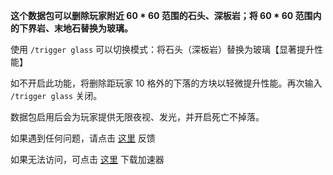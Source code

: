 **这个数据包可以删除玩家附近 60 * 60 范围的石头、深板岩；将 60 * 60 范围内的下界岩、末地石替换为玻璃。**

使用 `/trigger glass` 可以切换模式：将石头（深板岩）替换为玻璃【显著提升性能】

如不开启此功能，将删除距玩家 10 格外的下落的方块以轻微提升性能。再次输入 `/trigger glass` 关闭。

数据包启用后会为玩家提供无限夜视、发光，并开启死亡不掉落。

如果遇到任何问题，请点击 [这里](https://github.com/WhiteElephant-abc/anvil-falling/issues/new) 反馈

如果无法访问，可点击 [这里](https://steampp.net/) 下载加速器
